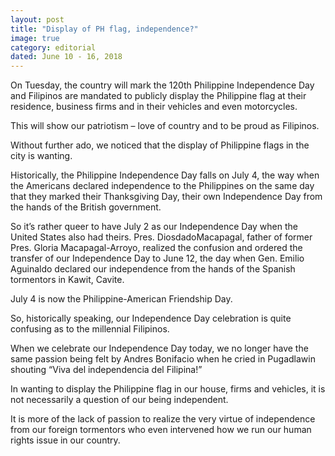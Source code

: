 ```yaml
---
layout: post
title: "Display of PH flag, independence?"
image: true
category: editorial
dated: June 10 - 16, 2018
---
```


On Tuesday, the country will mark the 120th Philippine Independence Day and Filipinos are mandated to publicly display the Philippine flag at their residence, business firms and in their vehicles and even motorcycles.

This will show our patriotism – love of country and to be proud as Filipinos.

Without further ado, we noticed that the display of Philippine flags in the city is wanting.

Historically, the Philippine Independence Day falls on July 4, the way when the Americans declared independence to the Philippines on the same day that they marked their Thanksgiving Day, their own Independence Day from the hands of the British government.

So it’s rather queer to have July 2 as our Independence Day when the United States also had theirs.
Pres. DiosdadoMacapagal, father of former Pres. Gloria Macapagal-Arroyo, realized the confusion and ordered the transfer of our Independence Day to June 12, the day when Gen. Emilio Aguinaldo declared our independence from the hands of the Spanish tormentors in Kawit, Cavite.

July 4 is now the Philippine-American Friendship Day.

So, historically speaking, our Independence Day celebration is quite confusing as to the millennial Filipinos.

When we celebrate our Independence Day today, we no longer have the same passion being felt by Andres Bonifacio when he cried in Pugadlawin shouting “Viva del independencia del Filipina!”

In wanting to display the Philippine flag in our house, firms and vehicles, it is not necessarily a question of our being independent.

It is more of the lack of passion to realize the very virtue of independence from our foreign tormentors who even intervened how we run our human rights issue in our country. 
